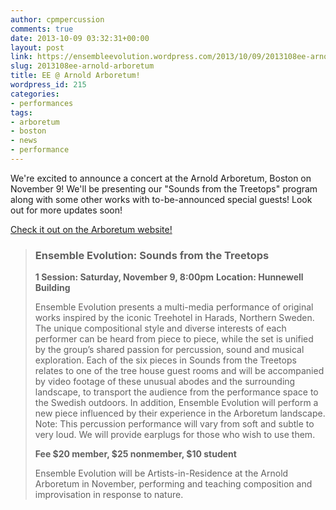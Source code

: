 ```yaml
---
author: cpmpercussion
comments: true
date: 2013-10-09 03:32:31+00:00
layout: post
link: https://ensembleevolution.wordpress.com/2013/10/09/2013108ee-arnold-arboretum/
slug: 2013108ee-arnold-arboretum
title: EE @ Arnold Arboretum!
wordpress_id: 215
categories:
- performances
tags:
- arboretum
- boston
- news
- performance
---
```


We're excited to announce a concert at the Arnold Arboretum, Boston on November 9! We'll be presenting our "Sounds from the Treetops" program along with some other works with to-be-announced special guests! Look out for more updates soon!

[Check it out on the Arboretum website!](http://my.arboretum.harvard.edu/info.aspx?EventID=1)

> ### Ensemble Evolution: Sounds from the Treetops
> 
> **1 Session: Saturday, November 9, 8:00pm**  **Location: Hunnewell Building**
> 
> Ensemble Evolution presents a multi-media performance of original works inspired by the iconic Treehotel in Harads, Northern Sweden. The unique compositional style and diverse interests of each performer can be heard from piece to piece, while the set is unified by the group’s shared passion for percussion, sound and musical exploration. Each of the six pieces in Sounds from the Treetops relates to one of the tree house guest rooms and will be accompanied by video footage of these unusual abodes and the surrounding landscape, to transport the audience from the performance space to the Swedish outdoors. In addition, Ensemble Evolution will perform a new piece influenced by their experience in the Arboretum landscape. Note: This percussion performance will vary from soft and subtle to very loud. We will provide earplugs for those who wish to use them.
> 
> **Fee $20 member, $25 nonmember, $10 student**
> 
> Ensemble Evolution will be Artists-in-Residence at the Arnold Arboretum in November, performing and teaching composition and improvisation in response to nature.